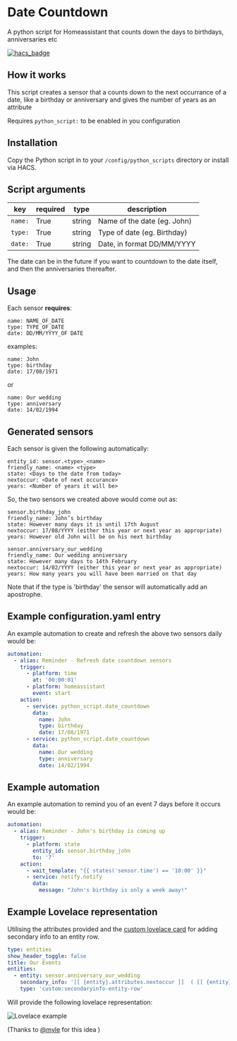 # Date Countdown
A python script for Homeassistant that counts down the days to birthdays, anniversaries etc

[![hacs_badge](https://img.shields.io/badge/HACS-Default-orange.svg?style=for-the-badge)](https://github.com/custom-components/hacs)

## How it works
This script creates a sensor that a counts down to the next occurrance of a date, like a birthday or anniversary and gives the number of years as an attribute

Requires `python_script:` to be enabled in you configuration

## Installation
Copy the Python script in to your `/config/python_scripts` directory or install via HACS.

## Script arguments
key | required | type | description
-- | -- | -- | --
`name:` | True | string | Name of the date (eg. John)
`type:` | True | string | Type of date (eg. Birthday)
`date:` | True | string | Date, in format DD/MM/YYYY

The date can be in the future if you want to countdown to the date itself, and then the anniversaries thereafter.

## Usage
Each sensor **requires**:

```
name: NAME_OF_DATE
type: TYPE_OF_DATE
date: DD/MM/YYYY_OF DATE
```

examples:

```
name: John
type: birthday
date: 17/08/1971
```

or

```
name: Our wedding
type: anniversary
date: 14/02/1994
```

## Generated sensors
Each sensor is given the following automatically:

```
entity_id: sensor.<type>_<name>
friendly_name: <name> <type>
state: <Days to the date from today>
nextoccur: <Date of next occurance>
years: <Number of years it will be>
```

So, the two sensors we created above would come out as:

```
sensor.birthday_john
friendly_name: John’s birthday
state: However many days it is until 17th August
nextoccur: 17/08/YYYY (either this year or next year as appropriate)
years: However old John will be on his next birthday

sensor.anniversary_our_wedding
friendly_name: Our wedding anniversary
state: However many days to 14th February
nextoccur: 14/02/YYYY (either this year or next year as appropriate)
years: How many years you will have been married on that day
```

Note that if the type is 'birthday' the sensor will automatically add an apostrophe.

## Example configuration.yaml entry
An example automation to create and refresh the above two sensors daily would be:

```yaml
automation:
  - alias: Reminder - Refresh date countdown sensors
    trigger:
      - platform: time
        at: '00:00:01'
      - platform: homeassistant
        event: start
    action:
      - service: python_script.date_countdown
        data:
          name: John
          type: birthday
          date: 17/08/1971
      - service: python_script.date_countdown
        data:
          name: Our wedding
          type: anniversary
          date: 14/02/1994
```

## Example automation
An example automation to remind you of an event 7 days before it occurs would be:

```yaml
automation:
  - alias: Reminder - John's birthday is coming up
    trigger:
      - platform: state
        entity_id: sensor.birthday_john
        to: '7'
    action:
      - wait_template: "{{ states('sensor.time') == '10:00' }}"
      - service: notify.notify
        data:
          message: "John's birthday is only a week away!"
```

## Example Lovelace representation
Utilising the attributes provided and the [custom lovelace card](https://github.com/custom-cards/secondaryinfo-entity-row) for adding secondary info to an entity row. 

```yaml
type: entities
show_header_toggle: false
title: Our Events
entities:
  - entity: sensor.anniversary_our_wedding
    secondary_info: '[[ {entity}.attributes.nextoccur ]]  ( [[ {entity}.attributes.years ]] Years )'
    type: 'custom:secondaryinfo-entity-row'
```

Will provide the following lovelace representation:

![Lovelace example](https://community-home-assistant-assets.s3.dualstack.us-west-2.amazonaws.com/original/3X/b/a/ba44600d7f41b1525a3c835d11bcc3bd59815b23.png)

(Thanks to [@myle](https://community.home-assistant.io/u/myle/summary) for this idea )
